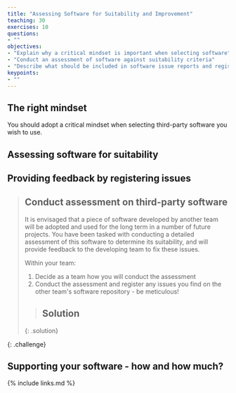 ```yaml
---
title: "Assessing Software for Suitability and Improvement"
teaching: 30
exercises: 10
questions:
- ""
objectives:
- "Explain why a critical mindset is important when selecting software"
- "Conduct an assessment of software against suitability criteria"
- "Describe what should be included in software issue reports and register them"
keypoints:
- ""
---
```



## The right mindset

You should adopt a critical mindset when selecting third-party software you wish to use.


## Assessing software for suitability


## Providing feedback by registering issues


> ## Conduct assessment on third-party software
>
> It is envisaged that a piece of software developed by another team will be adopted and used for the long term in a number of future projects. You have been tasked with conducting a detailed assessment of this software to determine its suitability, and will provide feedback to the developing team to fix these issues.
>
> Within your team:
>
> 1. Decide as a team how you will conduct the assessment
> 2. Conduct the assessment and register any issues you find on the other team's software repository - be meticulous!
>
> > ## Solution
> {: .solution}
>
{: .challenge}


## Supporting your software - how and how much?


{% include links.md %}
